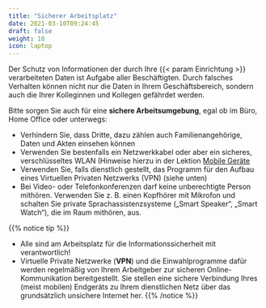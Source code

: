 ```yaml
---
title: "Sicherer Arbeitsplatz"
date: 2021-03-10T09:24:45
draft: false
weight: 10
icon: laptop
---
```

Der Schutz von Informationen der durch Ihre {{< param Einrichtung >}} verarbeiteten Daten ist Aufgabe aller Beschäftigten. Durch falsches Verhalten können nicht nur die Daten in Ihrem Geschäftsbereich, sondern auch die Ihrer Kolleginnen und Kollegen gefährdet werden.

Bitte sorgen Sie auch für eine **sichere Arbeitsumgebung**, egal ob im Büro, Home Office oder unterwegs:
- Verhindern Sie, dass Dritte, dazu zählen auch Familienangehörige, Daten und Akten einsehen können
- Verwenden Sie bestenfalls ein Netzwerkkabel oder aber ein sicheres, verschlüsseltes WLAN (Hinweise hierzu in der Lektion [Mobile Geräte](/08-lektion-mobile-geraete)
- Verwenden Sie, falls dienstlich gestellt, das Programm für den Aufbau eines Virtuellen Privaten Netzwerks (VPN) (siehe unten)
- Bei Video- oder Telefonkonferenzen darf keine unberechtigte Person mithören. Verwenden Sie z. B. einen Kopfhörer mit Mikrofon und schalten Sie private Sprachassistenzsysteme („Smart Speaker“, „Smart Watch“), die im Raum mithören, aus.

{{% notice tip %}}
- Alle sind am Arbeitsplatz für die Informationssicherheit mit verantwortlich!
- Virtuelle Private Netzwerke (**VPN**) und die Einwahlprogramme dafür werden regelmäßig von Ihrem Arbeitgeber zur sicheren Online-Kommunikation bereitgestellt. Sie stellen eine sichere Verbindung Ihres (meist mobilen) Endgeräts zu Ihrem dienstlichen Netz über das grundsätzlich unsichere Internet her.
{{% /notice %}}
